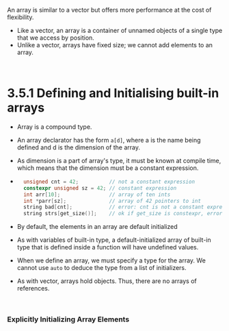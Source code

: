An array is similar to a vector but offers more performance at the cost of flexibility.

- Like a vector, an array is a container of unnamed objects of a single type that we access by position. 
- Unlike a vector, arrays have fixed size; we cannot add elements to an array.

<br/>

# 3.5.1 Defining and Initialising built-in arrays

- Array is a compound type.
- An array declarator has the form `a[d]`, where a is the name being defined and d is the dimension of the array.
- As dimension is a part of array's type, it must be known at compile time, which means that the dimension must be a constant expression.

- ```cpp
    unsigned cnt = 42;          // not a constant expression
    constexpr unsigned sz = 42; // constant expression
    int arr[10];                // array of ten ints
    int *parr[sz];              // array of 42 pointers to int
    string bad[cnt];            // error: cnt is not a constant expression
    string strs[get_size()];    // ok if get_size is constexpr, error otherwise
  ```

- By default, the elements in an array are default initialized
- As with variables of built-in type, a default-initialized array of built-in type that is defined inside a function will have undefined values.
- When we define an array, we must specify a type for the array. We cannot use `auto` to deduce the type from a list of initializers. 
- As with vector, arrays hold objects. Thus, there are no arrays of references.


<br/>

### Explicitly Initializing Array Elements